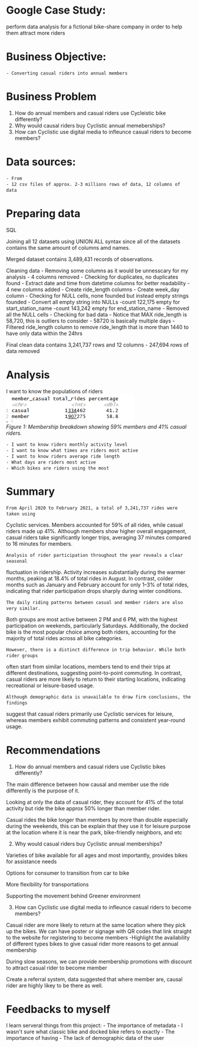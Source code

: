 # Google Case Study: 

perform data analysis for a fictional bike-share company in order to help them attract more riders


# Business Objective:
    - Converting casual riders into annual members 

# Business Problem
 1) How do annual members and casual riders use Cycleistic bike differently?
 2) Why would causal riders buy Cyclistic annual memeberships?
 3) How can Cyclistic use digital media to infleunce casual riders to become members?


# Data sources:
    - From 
    - 12 csv files of approx. 2-3 millions rows of data, 12 columns of data

# Preparing data
SQL

Joining all 12 datasets using UNION ALL syntax since all of the datasets contains the same amount of columns amd names.

Merged dataset contains 3,489,431 records of observations.

Cleaning data
    - Removing some columns as it would be unnesscary for my analysis 
        - 4 columns removed
    - Checking for duplicates, no duplicates found
    - Extract date and time from datetime columns for better readability
        - 4 new columns added
    - Create ride_length columns
    - Create week_day column
    - Checking for NULL cells, none founded but instead empty strings founded
        - Convert all empty string into NULLs 
            -count 122,175 empty for start_station_name
            -count 143,242 empty for end_station_name
        - Removed all the NULL cells
    - Checking for bad data
        - Notice that MAX ride_length is 58,720, this is outliers to consider
            - 58720 is basically multiple days
        - Filtered ride_length column to remove ride_length that is more than 1440 to have only data within the 24hrs 
        
 Final clean data contains 3,241,737 rows and 12 columns
    - 247,694 rows of data removed
    

# Analysis
 I want to know the populations of riders
 ![Membership Summary](bike_share_image/membership_summary.png)  
*Figure 1: Membership breakdown showing 59% members and 41% casual riders.*

    - I want to know riders monthly activity level 
    - I want to know what times are riders most active
    - I want to know riders average ride length 
    - What days are riders most active
    - Which bikes are riders using the most

# Summary

    From April 2020 to February 2021, a total of 3,241,737 rides were taken using   
Cyclistic services. Members accounted for 59% of all rides, while casual riders made up 41%. Although members show higher overall engagement, casual riders take significantly longer trips, averaging 37 minutes compared to 16 minutes for members.

    Analysis of rider participation throughout the year reveals a clear seasonal 
fluctuation in ridership. Activity increases substantially during the warmer months, peaking at 18.4% of total rides in August. In contrast, colder months such as January and February account for only 1–3% of total rides, indicating that rider participation drops sharply during winter conditions.

    The daily riding patterns between casual and member riders are also very similar. 
Both groups are most active between 2 PM and 6 PM, with the highest participation on weekends, particularly Saturdays. Additionally, the docked bike is the most popular choice among both riders, accounting for the majority of total rides across all bike categories.

    However, there is a distinct difference in trip behavior. While both rider groups 
often start from similar locations, members tend to end their trips at different destinations, suggesting point-to-point commuting. In contrast, casual riders are more likely to return to their starting locations, indicating recreational or leisure-based usage.

    Although demographic data is unavailable to draw firm conclusions, the findings 
suggest that casual riders primarily use Cyclistic services for leisure, whereas members exhibit commuting patterns and consistent year-round usage.


# Recommendations

1. How do annual members and casual riders use Cyclistic bikes differently?  

The main difference between how causal and member use the ride differently is the purpose of it. 

Looking at only the data of casual rider, they account for 41% of the total activity but ride the bike approx 50% longer than member rider. 

Casual rides the bike longer than members by more than double especially during the weekends, this can be explain that they use it for leisure purpose at the location where it is near the park, bike-friendly neighbors, and etc 

2. Why would casual riders buy Cyclistic annual memberships?  

Varieties of bike available for all ages and most importantly, provides bikes for assistance needs 

Options for consumer to transition from car to bike  

More flexibility for transportations 

Supporting the movement behind Greener environment 

3. How can Cyclistic use digital media to infleunce casual riders to become members? 

Casual rider are more likely to return at the same location where they pick up the bikes. We can have poster or signage with QR codes that link straight to the website for registering to become members 
    -Highlight the availability of different types bikes to give casual rider more reasons to get annual membership 

During slow seasons, we can provide membership promotions with discount to attract casual rider to become member 


Create a referral system, data suggested that where member are, causal rider are highly likey to be there as well. 


# Feedbacks to myself
I learn serveral things from this project:
    - The importance of metadata
        - I wasn't sure what classic bike and docked bike refers to exactly 
    - The importance of having 
        - The lack of demographic data of the user








